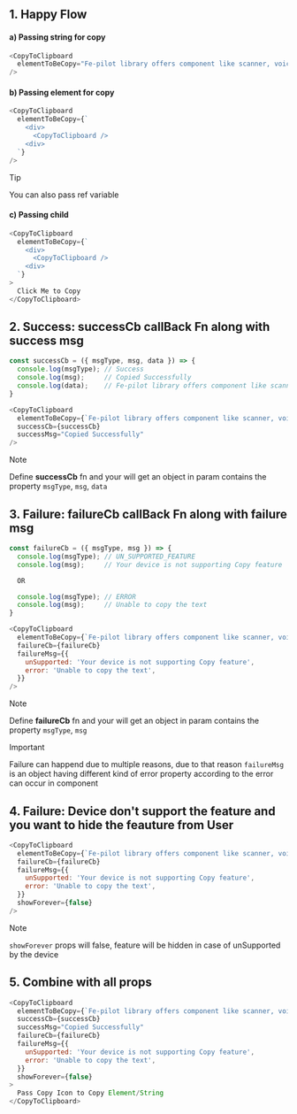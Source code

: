 ## 1. Happy Flow 

#### a) Passing string for copy

```js
<CopyToClipboard 
  elementToBeCopy="Fe-pilot library offers component like scanner, voice search, autofill otp, phonebook, share and many more for a small/medium/large size web based applications" 
/>
```

#### b) Passing element for copy

```js
<CopyToClipboard 
  elementToBeCopy={`
    <div>
      <CopyToClipboard />
    <div>
  `} 
/>
```
> [!Tip]
> You can also pass ref variable


#### c) Passing child

```js
<CopyToClipboard 
  elementToBeCopy={`
    <div>
      <CopyToClipboard />
    <div>
  `} 
>
  Click Me to Copy
</CopyToClipboard> 
```

## 2. Success: successCb callBack Fn along with success msg

```js
const successCb = ({ msgType, msg, data }) => {
  console.log(msgType); // Success
  console.log(msg);     // Copied Successfully
  console.log(data);    // Fe-pilot library offers component like scanner, voice search, autofill otp, phonebook, share
}
```

```js
<CopyToClipboard 
  elementToBeCopy={`Fe-pilot library offers component like scanner, voice search, autofill otp, phonebook, share`}
  successCb={successCb}
  successMsg="Copied Successfully"
/>
```
> [!Note]
> Define **successCb** fn and your will get an object in param contains the property ```msgType```, ```msg```, ```data```

## 3. Failure: failureCb callBack Fn along with failure msg
```js
const failureCb = ({ msgType, msg }) => {
  console.log(msgType); // UN_SUPPORTED_FEATURE
  console.log(msg);     // Your device is not supporting Copy feature

  OR

  console.log(msgType); // ERROR
  console.log(msg);     // Unable to copy the text
}
```
```js
<CopyToClipboard 
  elementToBeCopy={`Fe-pilot library offers component like scanner, voice search, autofill otp, phonebook, share`}
  failureCb={failureCb}
  failureMsg={{
    unSupported: 'Your device is not supporting Copy feature',
    error: 'Unable to copy the text',
  }}
/>
```
> [!Note]
> Define **failureCb** fn and your will get an object in param contains the property ```msgType```, ```msg```

> [!Important]
Failure can happend due to multiple reasons, due to that reason ```failureMsg``` is an object having different kind of error property according to the error can occur in component

## 4. Failure: Device don't support the feature and you want to hide the feauture from User
```js
<CopyToClipboard 
  elementToBeCopy={`Fe-pilot library offers component like scanner, voice search, autofill otp, phonebook, share`}
  failureCb={failureCb}
  failureMsg={{
    unSupported: 'Your device is not supporting Copy feature',
    error: 'Unable to copy the text',
  }}
  showForever={false}
/>
```
> [!Note]
> ```showForever``` props will false, feature will be hidden in case of unSupported by the device

## 5. Combine with all props
```js
<CopyToClipboard 
  elementToBeCopy={`Fe-pilot library offers component like scanner, voice search, autofill otp, phonebook, share`}
  successCb={successCb}
  successMsg="Copied Successfully"
  failureCb={failureCb}
  failureMsg={{
    unSupported: 'Your device is not supporting Copy feature',
    error: 'Unable to copy the text',
  }}
  showForever={false}
>
  Pass Copy Icon to Copy Element/String
</CopyToClipboard>
```